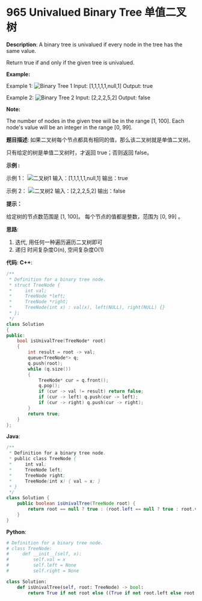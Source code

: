 # 965 Univalued Binary Tree 单值二叉树

__Description__:
A binary tree is univalued if every node in the tree has the same value.

Return true if and only if the given tree is univalued.

__Example:__

Example 1:
![Binary Tree 1](https://assets.leetcode-cn.com/aliyun-lc-upload/uploads/2018/12/29/screen-shot-2018-12-25-at-50104-pm.png)
Input: [1,1,1,1,1,null,1]
Output: true

Example 2:
![Binary Tree 2](https://assets.leetcode-cn.com/aliyun-lc-upload/uploads/2018/12/29/screen-shot-2018-12-25-at-50050-pm.png)
Input: [2,2,2,5,2]
Output: false

__Note:__

The number of nodes in the given tree will be in the range [1, 100].
Each node's value will be an integer in the range [0, 99].

__题目描述__:
如果二叉树每个节点都具有相同的值，那么该二叉树就是单值二叉树。

只有给定的树是单值二叉树时，才返回 true；否则返回 false。

__示例 :__

示例 1：
![二叉树1](https://assets.leetcode-cn.com/aliyun-lc-upload/uploads/2018/12/29/screen-shot-2018-12-25-at-50104-pm.png)
输入：[1,1,1,1,1,null,1]
输出：true

示例 2：
![二叉树2](https://assets.leetcode-cn.com/aliyun-lc-upload/uploads/2018/12/29/screen-shot-2018-12-25-at-50050-pm.png)
输入：[2,2,2,5,2]
输出：false

__提示：__

给定树的节点数范围是 [1, 100]。
每个节点的值都是整数，范围为 [0, 99] 。

__思路__:

1. 迭代, 用任何一种遍历遍历二叉树即可
2. 递归
时间复杂度O(n), 空间复杂度O(1)

__代码__:
__C++__:

```C++
/**
 * Definition for a binary tree node.
 * struct TreeNode {
 *     int val;
 *     TreeNode *left;
 *     TreeNode *right;
 *     TreeNode(int x) : val(x), left(NULL), right(NULL) {}
 * };
 */
class Solution 
{
public:
    bool isUnivalTree(TreeNode* root) 
    {
        int result = root -> val;
        queue<TreeNode*> q;
        q.push(root);
        while (q.size())
        {
            TreeNode* cur = q.front();
            q.pop();
            if (cur -> val != result) return false;
            if (cur -> left) q.push(cur -> left);
            if (cur -> right) q.push(cur -> right);
        }
        return true;
    }
};
```

__Java__:

```Java
/**
 * Definition for a binary tree node.
 * public class TreeNode {
 *     int val;
 *     TreeNode left;
 *     TreeNode right;
 *     TreeNode(int x) { val = x; }
 * }
 */
class Solution {
    public boolean isUnivalTree(TreeNode root) {
        return root == null ? true : (root.left == null ? true : root.val == root.left.val) && (root.right == null ? true : root.val == root.right.val) && isUnivalTree(root.left) && isUnivalTree(root.right);
    }
}
```

__Python__:

```Python
# Definition for a binary tree node.
# class TreeNode:
#     def __init__(self, x):
#         self.val = x
#         self.left = None
#         self.right = None

class Solution:
    def isUnivalTree(self, root: TreeNode) -> bool:
        return True if not root else ((True if not root.left else root.val == root.left.val) and (True if not root.right else root.val == root.right.val) and (self.isUnivalTree(root.left) and self.isUnivalTree(root.right)))
```

